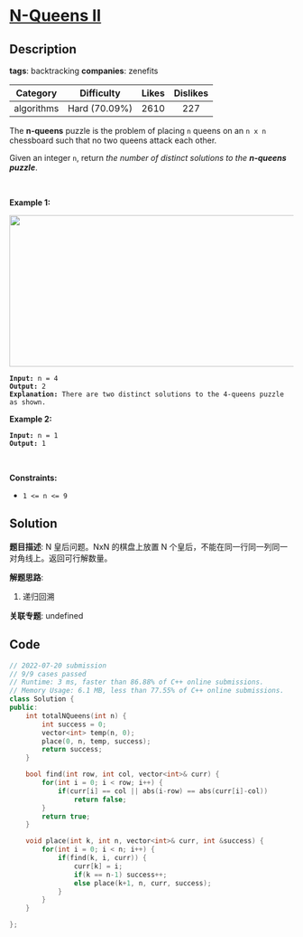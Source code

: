 # [N-Queens II](https://leetcode.com/problems/n-queens-ii/description/)

## Description

**tags**: backtracking
**companies**: zenefits

|  Category  |  Difficulty   | Likes | Dislikes |
| :--------: | :-----------: | :---: | :------: |
| algorithms | Hard (70.09%) | 2610  |   227    |

<p>The <strong>n-queens</strong> puzzle is the problem of placing <code>n</code> queens on an <code>n x n</code> chessboard such that no two queens attack each other.</p>

<p>Given an integer <code>n</code>, return <em>the number of distinct solutions to the&nbsp;<strong>n-queens puzzle</strong></em>.</p>

<p>&nbsp;</p>
<p><strong>Example 1:</strong></p>
<img alt="" src="https://assets.leetcode.com/uploads/2020/11/13/queens.jpg" style="width: 600px; height: 268px;" />
<pre><code><strong>Input:</strong> n = 4
<strong>Output:</strong> 2
<strong>Explanation:</strong> There are two distinct solutions to the 4-queens puzzle as shown.</code></pre>

<p><strong>Example 2:</strong></p>

<pre><code><strong>Input:</strong> n = 1
<strong>Output:</strong> 1</code></pre>

<p>&nbsp;</p>
<p><strong>Constraints:</strong></p>

<ul>
  <li><code>1 &lt;= n &lt;= 9</code></li>
</ul>

## Solution

**题目描述**: N 皇后问题。NxN 的棋盘上放置 N 个皇后，不能在同一行同一列同一对角线上。返回可行解数量。

**解题思路**:

1. 递归回溯

**关联专题**: undefined

## Code

```cpp
// 2022-07-20 submission
// 9/9 cases passed
// Runtime: 3 ms, faster than 86.88% of C++ online submissions.
// Memory Usage: 6.1 MB, less than 77.55% of C++ online submissions.
class Solution {
public:
    int totalNQueens(int n) {
        int success = 0;
        vector<int> temp(n, 0);
        place(0, n, temp, success);
        return success;
    }

    bool find(int row, int col, vector<int>& curr) {
        for(int i = 0; i < row; i++) {
            if(curr[i] == col || abs(i-row) == abs(curr[i]-col))
                return false;
        }
        return true;
    }

    void place(int k, int n, vector<int>& curr, int &success) {
        for(int i = 0; i < n; i++) {
            if(find(k, i, curr)) {
                curr[k] = i;
                if(k == n-1) success++;
                else place(k+1, n, curr, success);
            }
        }
    }

};
```

